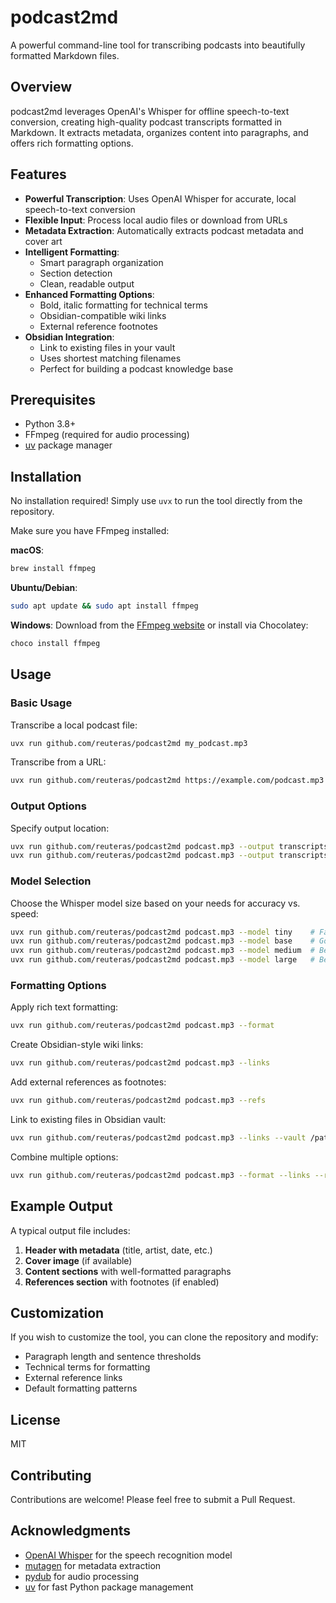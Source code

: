 # podcast2md

A powerful command-line tool for transcribing podcasts into beautifully formatted Markdown files.

## Overview

podcast2md leverages OpenAI's Whisper for offline speech-to-text conversion, creating high-quality podcast transcripts formatted in Markdown. It extracts metadata, organizes content into paragraphs, and offers rich formatting options.

## Features

- **Powerful Transcription**: Uses OpenAI Whisper for accurate, local speech-to-text conversion
- **Flexible Input**: Process local audio files or download from URLs
- **Metadata Extraction**: Automatically extracts podcast metadata and cover art
- **Intelligent Formatting**:
  - Smart paragraph organization
  - Section detection
  - Clean, readable output
- **Enhanced Formatting Options**:
  - Bold, italic formatting for technical terms
  - Obsidian-compatible wiki links
  - External reference footnotes
- **Obsidian Integration**:
  - Link to existing files in your vault
  - Uses shortest matching filenames
  - Perfect for building a podcast knowledge base

## Prerequisites

- Python 3.8+
- FFmpeg (required for audio processing)
- [uv](https://github.com/astral-sh/uv) package manager

## Installation

No installation required! Simply use `uvx` to run the tool directly from the repository.

Make sure you have FFmpeg installed:

**macOS**:
```bash
brew install ffmpeg
```

**Ubuntu/Debian**:
```bash
sudo apt update && sudo apt install ffmpeg
```

**Windows**:
Download from the [FFmpeg website](https://ffmpeg.org/download.html) or install via Chocolatey:
```bash
choco install ffmpeg
```

## Usage

### Basic Usage

Transcribe a local podcast file:
```bash
uvx run github.com/reuteras/podcast2md my_podcast.mp3
```

Transcribe from a URL:
```bash
uvx run github.com/reuteras/podcast2md https://example.com/podcast.mp3
```

### Output Options

Specify output location:
```bash
uvx run github.com/reuteras/podcast2md podcast.mp3 --output transcripts/
uvx run github.com/reuteras/podcast2md podcast.mp3 --output transcripts/episode42.md
```

### Model Selection

Choose the Whisper model size based on your needs for accuracy vs. speed:
```bash
uvx run github.com/reuteras/podcast2md podcast.mp3 --model tiny    # Fastest, least accurate
uvx run github.com/reuteras/podcast2md podcast.mp3 --model base    # Good balance (default)
uvx run github.com/reuteras/podcast2md podcast.mp3 --model medium  # Better accuracy
uvx run github.com/reuteras/podcast2md podcast.mp3 --model large   # Best accuracy, slowest
```

### Formatting Options

Apply rich text formatting:
```bash
uvx run github.com/reuteras/podcast2md podcast.mp3 --format
```

Create Obsidian-style wiki links:
```bash
uvx run github.com/reuteras/podcast2md podcast.mp3 --links
```

Add external references as footnotes:
```bash
uvx run github.com/reuteras/podcast2md podcast.mp3 --refs
```

Link to existing files in Obsidian vault:
```bash
uvx run github.com/reuteras/podcast2md podcast.mp3 --links --vault /path/to/obsidian/vault
```

Combine multiple options:
```bash
uvx run github.com/reuteras/podcast2md podcast.mp3 --format --links --refs --vault /path/to/obsidian/vault
```

## Example Output

A typical output file includes:

1. **Header with metadata** (title, artist, date, etc.)
2. **Cover image** (if available)
3. **Content sections** with well-formatted paragraphs
4. **References section** with footnotes (if enabled)

## Customization

If you wish to customize the tool, you can clone the repository and modify:
- Paragraph length and sentence thresholds
- Technical terms for formatting
- External reference links
- Default formatting patterns

## License

MIT

## Contributing

Contributions are welcome! Please feel free to submit a Pull Request.

## Acknowledgments

- [OpenAI Whisper](https://github.com/openai/whisper) for the speech recognition model
- [mutagen](https://github.com/quodlibet/mutagen) for metadata extraction
- [pydub](https://github.com/jiaaro/pydub) for audio processing
- [uv](https://github.com/astral-sh/uv) for fast Python package management

